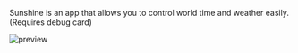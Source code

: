 Sunshine is an app that allows you to control world time and weather easily. (Requires debug card)

![preview](https://media.giphy.com/media/8hYPmNpteH6TchM8UU/giphy.gif)
